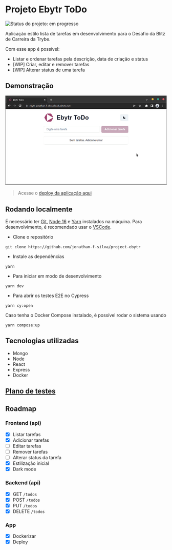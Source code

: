 # Projeto Ebytr ToDo

![Status do projeto: em progresso](https://img.shields.io/badge/status%20do%20projeto-em%20progresso-yellow)

Aplicação estilo lista de tarefas em desenvolvimento para o Desafio da Blitz de Carreira da Trybe.

Com esse app é possível:
- Listar e ordenar tarefas pela descrição, data de criação e status
- [WIP] Criar, editar e remover tarefas
- [WIP] Alterar status de uma tarefa

## Demonstração

![Adicionando duas tarefas do Ebytr ToDo](docs/ebytr-demo.gif)

> Acesse o [deploy da aplicação aqui](https://ebytr-jonathan-f-silva.cloud.okteto.net)

## Rodando localmente

É necessário ter [Git](https://git-scm.com), [Node 16](https://nodejs.org/pt-br/) e [Yarn](https://yarnpkg.com/getting-started/install) instalados na máquina. Para desenvolvimento, é recomendado usar o [VSCode](https://code.visualstudio.com).

- Clone o repositório
```shell
git clone https://github.com/jonathan-f-silva/project-ebytr
```

- Instale as dependências
```shell
yarn
```

- Para iniciar em modo de desenvolvimento
```shell
yarn dev
```

- Para abrir os testes E2E no Cypress
```shell
yarn cy:open
```

Caso tenha o Docker Compose instalado, é possível rodar o sistema usando
```shell
yarn compose:up
```

## Tecnologias utilizadas
- Mongo
- Node
- React
- Express
- Docker

## [Plano de testes](docs/TESTING.md)

## Roadmap

### Frontend (api)
- [x] Listar tarefas
- [x] Adicionar tarefas
- [ ] Editar tarefas
- [ ] Remover tarefas
- [ ] Alterar status da tarefa
- [x] Estilização inicial
- [x] Dark mode

### Backend (api)
- [x] GET `/todos`
- [x] POST `/todos`
- [x] PUT `/todos`
- [x] DELETE `/todos`

### App
- [x] Dockerizar
- [x] Deploy
